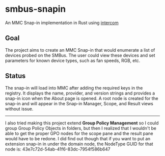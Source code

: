 # smbus-snapin

An MMC Snap-in implementation in Rust using [intercom](https://github.com/Rantanen/intercom)

## Goal

The project aims to create an MMC Snap-in that would enumerate a list of devices
probed on the SMBus. The user could view these devices and set parameters for
known device types, such as fan speeds, RGB, etc.

## Status

The snap-in will load into MMC after adding the required keys in the registry.
It displays the name, provider, and version strings and provides a snap-in icon
when the About page is opened. A root node is created for the snap-in and will
appear in the Snap-in Manager, Scope, and Result views without issue.

---

I also tried making this project extend **Group Policy Management** so I could
group Group Policy Objects in folders, but then I realized that I wouldn't be
able to get the proper GPO nodes for the scope pane and the result pane would
have to be redone. I did find out though that if you want to put an extension
snap-in in under the domain node, the NodeType GUID for that node is:
43e7c72d-54ab-41f6-83dc-7954f586b647